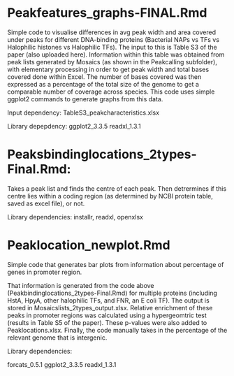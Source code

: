 # Peakfeatures_graphs-FINAL.Rmd

Simple code to visualise differences in avg peak width and area covered under peaks for different DNA-binding proteins (Bacterial NAPs vs TFs vs Halophilic histones vs Halophilic TFs). The input to this is Table S3 of the paper (also uploaded here). Information within this table was obtained from peak lists generated by Mosaics (as shown in the Peakcalling subfolder), with elementary processing in order to get peak width and total bases covered done within Excel. The number of bases covered was then expressed as a percentage of the total size of the genome to get a comparable number of coverage across species. This code uses simple ggplot2 commands to generate graphs from this data.

Input dependency: TableS3_peakcharacteristics.xlsx

Library depepdency: ggplot2_3.3.5 readxl_1.3.1

# Peaksbindinglocations_2types-Final.Rmd:

Takes a peak list and finds the centre of each peak. Then detrermines if this centre lies within a coding region (as determined by NCBI protein table, saved as excel file), or not.

Library dependencies:
installr, readxl, openxlsx

# Peaklocation_newplot.Rmd

Simple code that generates bar plots from information about percentage of genes in promoter region.

That information is generated from the code above (Peakbindinglocations_2types-Final.Rmd) for multiple proteins (including HstA, HpyA, other halophilic TFs, and FNR, an E coli TF). The output is stored in Mosaicslists_2types_output.xlsx. Relative enrichment of these peaks in promoter regions was calculated using a hypergeomtric test (results in Table S5 of the paper). These p-values were also added to Peaklocations.xlsx. Finally, the code manually takes in the percentage of the relevant genome that is intergenic.

Library dependencies:

forcats_0.5.1 ggplot2_3.3.5 readxl_1.3.1
